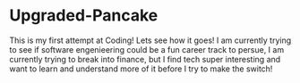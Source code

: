 # Upgraded-Pancake
This is my first attempt at Coding! Lets see how it goes!
I am currently trying to see if software engenieering could be a fun career track to persue, I am currently trying to break into finance, but I find tech super interesting and want to learn and understand more of it before I try to make the switch!
